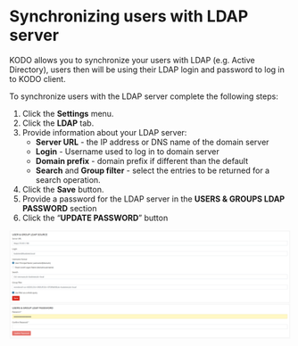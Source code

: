 # Synchronizing users with LDAP server

KODO allows you to synchronize your users with LDAP \(e.g. Active Directory\), users then will be using their LDAP login and password to log in to KODO client.

To synchronize users with the LDAP server complete the following steps:

1. Click the **Settings** menu.
2. Click the **LDAP** tab.
3. Provide information about your LDAP server:
   * **Server URL** - the IP address or DNS name of the domain server
   * **Login** - Username used to log in to domain server
   * **Domain prefix** - domain prefix if different than the default
   * **Search** and **Group filter** - select the entries to be returned for a search operation.
4. Click the **Save** button.
5. Provide a password for the LDAP server in the **USERS & GROUPS LDAP PASSWORD** section
6. Click the “**UPDATE PASSWORD**” button

![](../../.gitbook/assets/image%20%2813%29.png)

